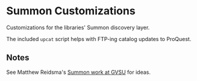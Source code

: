 # Summon Customizations

Customizations for the libraries' Summon discovery layer.

The included `upcat` script helps with FTP-ing catalog updates to ProQuest.

## Notes

See Matthew Reidsma's [Summon work at GVSU](https://github.com/gvsulib/Summon-2.0-Scripts) for ideas.

